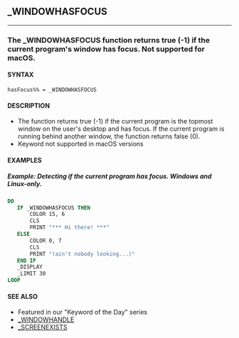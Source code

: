 ## _WINDOWHASFOCUS
---

### The _WINDOWHASFOCUS function returns true (-1) if the current program's window has focus. Not supported for macOS.

#### SYNTAX

`hasFocus%% = _WINDOWHASFOCUS`

#### DESCRIPTION
* The function returns true (-1) if the current program is the topmost window on the user's desktop and has focus. If the current program is running behind another window, the function returns false (0).
* Keyword not supported in macOS versions


#### EXAMPLES
##### Example: Detecting if the current program has focus. Windows and Linux-only.
```vb
DO
   IF _WINDOWHASFOCUS THEN
       COLOR 15, 6
       CLS
       PRINT "*** Hi there! ***"
   ELSE
       COLOR 0, 7
       CLS
       PRINT "(ain't nobody looking...)"
   END IF
   _DISPLAY
   _LIMIT 30
LOOP
```
  


#### SEE ALSO
* Featured in our "Keyword of the Day" series
* [_WINDOWHANDLE](./_WINDOWHANDLE.md)
* [_SCREENEXISTS](./_SCREENEXISTS.md)
